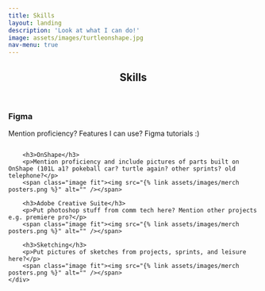 ```yaml
---
title: Skills
layout: landing
description: 'Look at what I can do!'
image: assets/images/turtleonshape.jpg
nav-menu: true
---
```


<!-- Main -->
<div id="main">

<!-- One -->
<section id="one">
	<div class="inner">
	     <header class="major">
		<h1>Skills</h1>
	     </header>	
		<h3>Figma</h3>
		<p>Mention proficiency? Features I can use? Figma tutorials :)</p>
		<span class="image fit"><img src="{% link assets/images/merch posters.png %}" alt="" /></span>

		<h3>OnShape</h3>
		<p>Mention proficiency and include pictures of parts built on OnShape (101L a1? pokeball car? turtle again? other sprints? old telephone?</p>
		<span class="image fit"><img src="{% link assets/images/merch posters.png %}" alt="" /></span>

		<h3>Adobe Creative Suite</h3>
		<p>Put photoshop stuff from comm tech here? Mention other projects e.g. premiere pro?</p>
		<span class="image fit"><img src="{% link assets/images/merch posters.png %}" alt="" /></span>

		<h3>Sketching</h3>
		<p>Put pictures of sketches from projects, sprints, and leisure here?</p>
		<span class="image fit"><img src="{% link assets/images/merch posters.png %}" alt="" /></span>
	</div>

